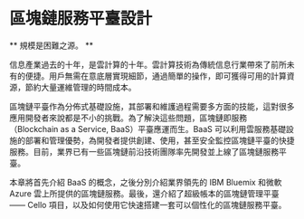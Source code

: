 # 區塊鏈服務平臺設計

** 規模是困難之源。 **

信息產業過去的十年，是雲計算的十年。雲計算技術為傳統信息行業帶來了前所未有的便捷。用戶無需在意底層實現細節，通過簡單的操作，即可獲得可用的計算資源，節約大量運維管理的時間成本。

區塊鏈平臺作為分佈式基礎設施，其部署和維護過程需要多方面的技能，這對很多應用開發者來說都是不小的挑戰。為了解決這些問題，區塊鏈即服務（Blockchain as a Service, BaaS）平臺應運而生。BaaS 可以利用雲服務基礎設施的部署和管理優勢，為開發者提供創建、使用，甚至安全監控區塊鏈平臺的快捷服務。目前，業界已有一些區塊鏈前沿技術團隊率先開發並上線了區塊鏈服務平臺。

本章將首先介紹 BaaS 的概念，之後分別介紹業界領先的 IBM Bluemix 和微軟 Azure 雲上所提供的區塊鏈服務。最後，還介紹了超級帳本的區塊鏈管理平臺 —— Cello 項目，以及如何使用它快速搭建一套可以個性化的區塊鏈服務平臺。

